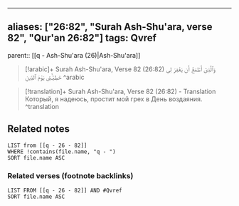 
---
aliases: ["26:82", "Surah Ash-Shu'ara, verse 82", "Qur'an 26:82"]
tags: Qvref
---

parent:: [[q - Ash-Shu'ara (26)|Ash-Shu'ara]]

> [!arabic]+ Surah Ash-Shu'ara, Verse 82 (26:82)
> <span class="quran-arabic">وَٱلَّذِىٓ أَطْمَعُ أَن يَغْفِرَ لِى خَطِيٓـَٔتِى يَوْمَ ٱلدِّينِ</span>
^arabic

> [!translation]+ Surah Ash-Shu'ara, Verse 82 (26:82) - Translation
> Который, я надеюсь, простит мой грех в День воздаяния.
^translation



## Related notes
```dataview
LIST from [[q - 26 - 82]]
WHERE !contains(file.name, "q - ")
SORT file.name ASC
```

### Related verses (footnote backlinks)
```dataview
LIST FROM [[q - 26 - 82]] AND #Qvref
SORT file.name ASC
```

